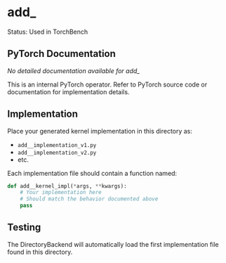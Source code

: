 # add_

Status: Used in TorchBench

## PyTorch Documentation

*No detailed documentation available for add_*

This is an internal PyTorch operator. Refer to PyTorch source code or documentation for implementation details.

## Implementation

Place your generated kernel implementation in this directory as:
- `add__implementation_v1.py`
- `add__implementation_v2.py`
- etc.

Each implementation file should contain a function named:
```python
def add__kernel_impl(*args, **kwargs):
    # Your implementation here
    # Should match the behavior documented above
    pass
```

## Testing

The DirectoryBackend will automatically load the first implementation file found in this directory.
